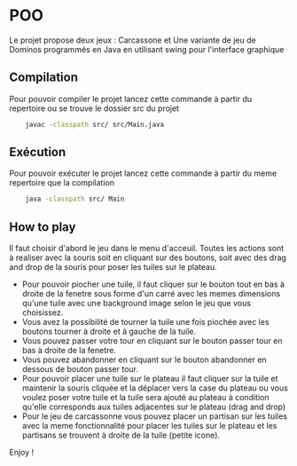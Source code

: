 # POO

Le projet propose deux jeux : Carcassone et Une variante de jeu de Dominos programmés en Java en utilisant swing pour l'interface graphique

## Compilation

Pour pouvoir compiler le projet lancez cette commande à partir du repertoire ou se trouve le dossier src du projet 

```bash
    javac -classpath src/ src/Main.java 
```

## Exécution

Pour pouvoir exécuter le projet lancez cette commande à partir du meme repertoire que la compilation

```bash
    java -classpath src/ Main 
```

## How to play

Il faut choisir d'abord le jeu dans le menu d'acceuil.
Toutes les actions sont à realiser avec la souris soit en cliquant sur des boutons, soit avec des drag and drop de la souris pour poser les tuiles sur le plateau.

  * Pour pouvoir piocher une tuile, il faut cliquer sur le bouton tout en bas à droite de la fenetre sous forme d'un carré avec les memes dimensions qu'une tuile avec une background image selon le jeu que vous choisissez.
  * Vous avez la possibilité de tourner la tuile une fois piochée avec les boutons tourner à droite et à gauche de la tuile.
  * Vous pouvez passer votre tour en cliquant sur le bouton passer tour en bas à droite de la fenetre.
  * Vous pouvez abandonner en cliquant sur le bouton abandonner en dessous de bouton passer tour.
  * Pour pouvoir placer une tuile sur le plateau il faut cliquer sur la tuile et maintenir la souris cliquée et la déplacer vers la case du plateau ou vous voulez poser votre tuile et la tuile sera ajouté au plateau à condition qu'elle corresponds aux tuiles adjacentes sur le plateau (drag and drop)
  * Pour le jeu de carcassonne vous pouvez placer un partisan sur les tuiles avec la meme fonctionnalité pour placer les tuiles sur le plateau et les partisans se trouvent à droite de la tuile (petite icone).

Enjoy !